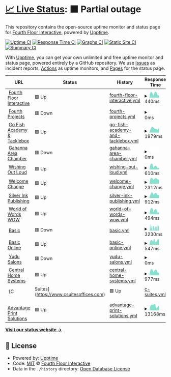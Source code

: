 # [📈 Live Status](https://demo.upptime.js.org): <!--live status--> **🟧 Partial outage**

This repository contains the open-source uptime monitor and status page for [Fourth Floor Interactive](http://www.fourthfloorinteractive.com), powered by [Upptime](https://github.com/upptime/upptime).

[![Uptime CI](https://github.com/fourthfloor/uptime/workflows/Uptime%20CI/badge.svg)](https://github.com/fourthfloor/uptime/actions?query=workflow%3A%22Uptime+CI%22)
[![Response Time CI](https://github.com/fourthfloor/uptime/workflows/Response%20Time%20CI/badge.svg)](https://github.com/fourthfloor/uptime/actions?query=workflow%3A%22Response+Time+CI%22)
[![Graphs CI](https://github.com/fourthfloor/uptime/workflows/Graphs%20CI/badge.svg)](https://github.com/fourthfloor/uptime/actions?query=workflow%3A%22Graphs+CI%22)
[![Static Site CI](https://github.com/fourthfloor/uptime/workflows/Static%20Site%20CI/badge.svg)](https://github.com/fourthfloor/uptime/actions?query=workflow%3A%22Static+Site+CI%22)
[![Summary CI](https://github.com/fourthfloor/uptime/workflows/Summary%20CI/badge.svg)](https://github.com/fourthfloor/uptime/actions?query=workflow%3A%22Summary+CI%22)

With [Upptime](https://upptime.js.org), you can get your own unlimited and free uptime monitor and status page, powered entirely by a GitHub repository. We use [Issues](https://github.com/fourthfloor/uptime/issues) as incident reports, [Actions](https://github.com/fourthfloor/uptime/actions) as uptime monitors, and [Pages](https://demo.upptime.js.org) for the status page.

<!--start: status pages-->
<!-- This summary is generated by Upptime (https://github.com/upptime/upptime) -->
<!-- Do not edit this manually, your changes will be overwritten -->
<!-- prettier-ignore -->
| URL | Status | History | Response Time | Uptime |
| --- | ------ | ------- | ------------- | ------ |
| <img alt="" src="https://icons.duckduckgo.com/ip3/www.fourthfloorinteractive.com.ico" height="13"> [Fourth Floor Interactive](https://www.fourthfloorinteractive.com) | 🟩 Up | [fourth-floor-interactive.yml](https://github.com/fourthfloor/uptime/commits/HEAD/history/fourth-floor-interactive.yml) | <details><summary><img alt="Response time graph" src="./graphs/fourth-floor-interactive/response-time-week.png" height="20"> 440ms</summary><br><a href="https://fourthfloor.github.io/uptime/history/fourth-floor-interactive"><img alt="Response time 373" src="https://img.shields.io/endpoint?url=https%3A%2F%2Fraw.githubusercontent.com%2Ffourthfloor%2Fuptime%2FHEAD%2Fapi%2Ffourth-floor-interactive%2Fresponse-time.json"></a><br><a href="https://fourthfloor.github.io/uptime/history/fourth-floor-interactive"><img alt="24-hour response time 238" src="https://img.shields.io/endpoint?url=https%3A%2F%2Fraw.githubusercontent.com%2Ffourthfloor%2Fuptime%2FHEAD%2Fapi%2Ffourth-floor-interactive%2Fresponse-time-day.json"></a><br><a href="https://fourthfloor.github.io/uptime/history/fourth-floor-interactive"><img alt="7-day response time 440" src="https://img.shields.io/endpoint?url=https%3A%2F%2Fraw.githubusercontent.com%2Ffourthfloor%2Fuptime%2FHEAD%2Fapi%2Ffourth-floor-interactive%2Fresponse-time-week.json"></a><br><a href="https://fourthfloor.github.io/uptime/history/fourth-floor-interactive"><img alt="30-day response time 401" src="https://img.shields.io/endpoint?url=https%3A%2F%2Fraw.githubusercontent.com%2Ffourthfloor%2Fuptime%2FHEAD%2Fapi%2Ffourth-floor-interactive%2Fresponse-time-month.json"></a><br><a href="https://fourthfloor.github.io/uptime/history/fourth-floor-interactive"><img alt="1-year response time 372" src="https://img.shields.io/endpoint?url=https%3A%2F%2Fraw.githubusercontent.com%2Ffourthfloor%2Fuptime%2FHEAD%2Fapi%2Ffourth-floor-interactive%2Fresponse-time-year.json"></a></details> | <details><summary><a href="https://fourthfloor.github.io/uptime/history/fourth-floor-interactive">100.00%</a></summary><a href="https://fourthfloor.github.io/uptime/history/fourth-floor-interactive"><img alt="All-time uptime 83.82%" src="https://img.shields.io/endpoint?url=https%3A%2F%2Fraw.githubusercontent.com%2Ffourthfloor%2Fuptime%2FHEAD%2Fapi%2Ffourth-floor-interactive%2Fuptime.json"></a><br><a href="https://fourthfloor.github.io/uptime/history/fourth-floor-interactive"><img alt="24-hour uptime 100.00%" src="https://img.shields.io/endpoint?url=https%3A%2F%2Fraw.githubusercontent.com%2Ffourthfloor%2Fuptime%2FHEAD%2Fapi%2Ffourth-floor-interactive%2Fuptime-day.json"></a><br><a href="https://fourthfloor.github.io/uptime/history/fourth-floor-interactive"><img alt="7-day uptime 100.00%" src="https://img.shields.io/endpoint?url=https%3A%2F%2Fraw.githubusercontent.com%2Ffourthfloor%2Fuptime%2FHEAD%2Fapi%2Ffourth-floor-interactive%2Fuptime-week.json"></a><br><a href="https://fourthfloor.github.io/uptime/history/fourth-floor-interactive"><img alt="30-day uptime 100.00%" src="https://img.shields.io/endpoint?url=https%3A%2F%2Fraw.githubusercontent.com%2Ffourthfloor%2Fuptime%2FHEAD%2Fapi%2Ffourth-floor-interactive%2Fuptime-month.json"></a><br><a href="https://fourthfloor.github.io/uptime/history/fourth-floor-interactive"><img alt="1-year uptime 79.44%" src="https://img.shields.io/endpoint?url=https%3A%2F%2Fraw.githubusercontent.com%2Ffourthfloor%2Fuptime%2FHEAD%2Fapi%2Ffourth-floor-interactive%2Fuptime-year.json"></a></details>
| <img alt="" src="https://icons.duckduckgo.com/ip3/www.fourthprojects.com.ico" height="13"> [Fourth Projects](https://www.fourthprojects.com) | 🟥 Down | [fourth-projects.yml](https://github.com/fourthfloor/uptime/commits/HEAD/history/fourth-projects.yml) | <details><summary><img alt="Response time graph" src="./graphs/fourth-projects/response-time-week.png" height="20"> 0ms</summary><br><a href="https://fourthfloor.github.io/uptime/history/fourth-projects"><img alt="Response time 424" src="https://img.shields.io/endpoint?url=https%3A%2F%2Fraw.githubusercontent.com%2Ffourthfloor%2Fuptime%2FHEAD%2Fapi%2Ffourth-projects%2Fresponse-time.json"></a><br><a href="https://fourthfloor.github.io/uptime/history/fourth-projects"><img alt="24-hour response time 0" src="https://img.shields.io/endpoint?url=https%3A%2F%2Fraw.githubusercontent.com%2Ffourthfloor%2Fuptime%2FHEAD%2Fapi%2Ffourth-projects%2Fresponse-time-day.json"></a><br><a href="https://fourthfloor.github.io/uptime/history/fourth-projects"><img alt="7-day response time 0" src="https://img.shields.io/endpoint?url=https%3A%2F%2Fraw.githubusercontent.com%2Ffourthfloor%2Fuptime%2FHEAD%2Fapi%2Ffourth-projects%2Fresponse-time-week.json"></a><br><a href="https://fourthfloor.github.io/uptime/history/fourth-projects"><img alt="30-day response time 0" src="https://img.shields.io/endpoint?url=https%3A%2F%2Fraw.githubusercontent.com%2Ffourthfloor%2Fuptime%2FHEAD%2Fapi%2Ffourth-projects%2Fresponse-time-month.json"></a><br><a href="https://fourthfloor.github.io/uptime/history/fourth-projects"><img alt="1-year response time 413" src="https://img.shields.io/endpoint?url=https%3A%2F%2Fraw.githubusercontent.com%2Ffourthfloor%2Fuptime%2FHEAD%2Fapi%2Ffourth-projects%2Fresponse-time-year.json"></a></details> | <details><summary><a href="https://fourthfloor.github.io/uptime/history/fourth-projects">0.00%</a></summary><a href="https://fourthfloor.github.io/uptime/history/fourth-projects"><img alt="All-time uptime 80.10%" src="https://img.shields.io/endpoint?url=https%3A%2F%2Fraw.githubusercontent.com%2Ffourthfloor%2Fuptime%2FHEAD%2Fapi%2Ffourth-projects%2Fuptime.json"></a><br><a href="https://fourthfloor.github.io/uptime/history/fourth-projects"><img alt="24-hour uptime 0.00%" src="https://img.shields.io/endpoint?url=https%3A%2F%2Fraw.githubusercontent.com%2Ffourthfloor%2Fuptime%2FHEAD%2Fapi%2Ffourth-projects%2Fuptime-day.json"></a><br><a href="https://fourthfloor.github.io/uptime/history/fourth-projects"><img alt="7-day uptime 0.00%" src="https://img.shields.io/endpoint?url=https%3A%2F%2Fraw.githubusercontent.com%2Ffourthfloor%2Fuptime%2FHEAD%2Fapi%2Ffourth-projects%2Fuptime-week.json"></a><br><a href="https://fourthfloor.github.io/uptime/history/fourth-projects"><img alt="30-day uptime 1.38%" src="https://img.shields.io/endpoint?url=https%3A%2F%2Fraw.githubusercontent.com%2Ffourthfloor%2Fuptime%2FHEAD%2Fapi%2Ffourth-projects%2Fuptime-month.json"></a><br><a href="https://fourthfloor.github.io/uptime/history/fourth-projects"><img alt="1-year uptime 74.87%" src="https://img.shields.io/endpoint?url=https%3A%2F%2Fraw.githubusercontent.com%2Ffourthfloor%2Fuptime%2FHEAD%2Fapi%2Ffourth-projects%2Fuptime-year.json"></a></details>
| <img alt="" src="https://icons.duckduckgo.com/ip3/www.gofishacademy.com.ico" height="13"> [Go Fish Academy & Tacklebox](https://www.gofishacademy.com) | 🟩 Up | [go-fish-academy-and-tacklebox.yml](https://github.com/fourthfloor/uptime/commits/HEAD/history/go-fish-academy-and-tacklebox.yml) | <details><summary><img alt="Response time graph" src="./graphs/go-fish-academy-and-tacklebox/response-time-week.png" height="20"> 1979ms</summary><br><a href="https://fourthfloor.github.io/uptime/history/go-fish-academy-and-tacklebox"><img alt="Response time 2191" src="https://img.shields.io/endpoint?url=https%3A%2F%2Fraw.githubusercontent.com%2Ffourthfloor%2Fuptime%2FHEAD%2Fapi%2Fgo-fish-academy-and-tacklebox%2Fresponse-time.json"></a><br><a href="https://fourthfloor.github.io/uptime/history/go-fish-academy-and-tacklebox"><img alt="24-hour response time 2313" src="https://img.shields.io/endpoint?url=https%3A%2F%2Fraw.githubusercontent.com%2Ffourthfloor%2Fuptime%2FHEAD%2Fapi%2Fgo-fish-academy-and-tacklebox%2Fresponse-time-day.json"></a><br><a href="https://fourthfloor.github.io/uptime/history/go-fish-academy-and-tacklebox"><img alt="7-day response time 1979" src="https://img.shields.io/endpoint?url=https%3A%2F%2Fraw.githubusercontent.com%2Ffourthfloor%2Fuptime%2FHEAD%2Fapi%2Fgo-fish-academy-and-tacklebox%2Fresponse-time-week.json"></a><br><a href="https://fourthfloor.github.io/uptime/history/go-fish-academy-and-tacklebox"><img alt="30-day response time 2210" src="https://img.shields.io/endpoint?url=https%3A%2F%2Fraw.githubusercontent.com%2Ffourthfloor%2Fuptime%2FHEAD%2Fapi%2Fgo-fish-academy-and-tacklebox%2Fresponse-time-month.json"></a><br><a href="https://fourthfloor.github.io/uptime/history/go-fish-academy-and-tacklebox"><img alt="1-year response time 2161" src="https://img.shields.io/endpoint?url=https%3A%2F%2Fraw.githubusercontent.com%2Ffourthfloor%2Fuptime%2FHEAD%2Fapi%2Fgo-fish-academy-and-tacklebox%2Fresponse-time-year.json"></a></details> | <details><summary><a href="https://fourthfloor.github.io/uptime/history/go-fish-academy-and-tacklebox">100.00%</a></summary><a href="https://fourthfloor.github.io/uptime/history/go-fish-academy-and-tacklebox"><img alt="All-time uptime 99.62%" src="https://img.shields.io/endpoint?url=https%3A%2F%2Fraw.githubusercontent.com%2Ffourthfloor%2Fuptime%2FHEAD%2Fapi%2Fgo-fish-academy-and-tacklebox%2Fuptime.json"></a><br><a href="https://fourthfloor.github.io/uptime/history/go-fish-academy-and-tacklebox"><img alt="24-hour uptime 100.00%" src="https://img.shields.io/endpoint?url=https%3A%2F%2Fraw.githubusercontent.com%2Ffourthfloor%2Fuptime%2FHEAD%2Fapi%2Fgo-fish-academy-and-tacklebox%2Fuptime-day.json"></a><br><a href="https://fourthfloor.github.io/uptime/history/go-fish-academy-and-tacklebox"><img alt="7-day uptime 100.00%" src="https://img.shields.io/endpoint?url=https%3A%2F%2Fraw.githubusercontent.com%2Ffourthfloor%2Fuptime%2FHEAD%2Fapi%2Fgo-fish-academy-and-tacklebox%2Fuptime-week.json"></a><br><a href="https://fourthfloor.github.io/uptime/history/go-fish-academy-and-tacklebox"><img alt="30-day uptime 100.00%" src="https://img.shields.io/endpoint?url=https%3A%2F%2Fraw.githubusercontent.com%2Ffourthfloor%2Fuptime%2FHEAD%2Fapi%2Fgo-fish-academy-and-tacklebox%2Fuptime-month.json"></a><br><a href="https://fourthfloor.github.io/uptime/history/go-fish-academy-and-tacklebox"><img alt="1-year uptime 99.54%" src="https://img.shields.io/endpoint?url=https%3A%2F%2Fraw.githubusercontent.com%2Ffourthfloor%2Fuptime%2FHEAD%2Fapi%2Fgo-fish-academy-and-tacklebox%2Fuptime-year.json"></a></details>
| <img alt="" src="https://icons.duckduckgo.com/ip3/www.gahannaareachamber.com.ico" height="13"> [Gahanna Area Chamber](https://www.gahannaareachamber.com) | 🟥 Down | [gahanna-area-chamber.yml](https://github.com/fourthfloor/uptime/commits/HEAD/history/gahanna-area-chamber.yml) | <details><summary><img alt="Response time graph" src="./graphs/gahanna-area-chamber/response-time-week.png" height="20"> 0ms</summary><br><a href="https://fourthfloor.github.io/uptime/history/gahanna-area-chamber"><img alt="Response time 0" src="https://img.shields.io/endpoint?url=https%3A%2F%2Fraw.githubusercontent.com%2Ffourthfloor%2Fuptime%2FHEAD%2Fapi%2Fgahanna-area-chamber%2Fresponse-time.json"></a><br><a href="https://fourthfloor.github.io/uptime/history/gahanna-area-chamber"><img alt="24-hour response time 0" src="https://img.shields.io/endpoint?url=https%3A%2F%2Fraw.githubusercontent.com%2Ffourthfloor%2Fuptime%2FHEAD%2Fapi%2Fgahanna-area-chamber%2Fresponse-time-day.json"></a><br><a href="https://fourthfloor.github.io/uptime/history/gahanna-area-chamber"><img alt="7-day response time 0" src="https://img.shields.io/endpoint?url=https%3A%2F%2Fraw.githubusercontent.com%2Ffourthfloor%2Fuptime%2FHEAD%2Fapi%2Fgahanna-area-chamber%2Fresponse-time-week.json"></a><br><a href="https://fourthfloor.github.io/uptime/history/gahanna-area-chamber"><img alt="30-day response time 0" src="https://img.shields.io/endpoint?url=https%3A%2F%2Fraw.githubusercontent.com%2Ffourthfloor%2Fuptime%2FHEAD%2Fapi%2Fgahanna-area-chamber%2Fresponse-time-month.json"></a><br><a href="https://fourthfloor.github.io/uptime/history/gahanna-area-chamber"><img alt="1-year response time 0" src="https://img.shields.io/endpoint?url=https%3A%2F%2Fraw.githubusercontent.com%2Ffourthfloor%2Fuptime%2FHEAD%2Fapi%2Fgahanna-area-chamber%2Fresponse-time-year.json"></a></details> | <details><summary><a href="https://fourthfloor.github.io/uptime/history/gahanna-area-chamber">0.00%</a></summary><a href="https://fourthfloor.github.io/uptime/history/gahanna-area-chamber"><img alt="All-time uptime 0.00%" src="https://img.shields.io/endpoint?url=https%3A%2F%2Fraw.githubusercontent.com%2Ffourthfloor%2Fuptime%2FHEAD%2Fapi%2Fgahanna-area-chamber%2Fuptime.json"></a><br><a href="https://fourthfloor.github.io/uptime/history/gahanna-area-chamber"><img alt="24-hour uptime 0.00%" src="https://img.shields.io/endpoint?url=https%3A%2F%2Fraw.githubusercontent.com%2Ffourthfloor%2Fuptime%2FHEAD%2Fapi%2Fgahanna-area-chamber%2Fuptime-day.json"></a><br><a href="https://fourthfloor.github.io/uptime/history/gahanna-area-chamber"><img alt="7-day uptime 0.00%" src="https://img.shields.io/endpoint?url=https%3A%2F%2Fraw.githubusercontent.com%2Ffourthfloor%2Fuptime%2FHEAD%2Fapi%2Fgahanna-area-chamber%2Fuptime-week.json"></a><br><a href="https://fourthfloor.github.io/uptime/history/gahanna-area-chamber"><img alt="30-day uptime 1.38%" src="https://img.shields.io/endpoint?url=https%3A%2F%2Fraw.githubusercontent.com%2Ffourthfloor%2Fuptime%2FHEAD%2Fapi%2Fgahanna-area-chamber%2Fuptime-month.json"></a><br><a href="https://fourthfloor.github.io/uptime/history/gahanna-area-chamber"><img alt="1-year uptime 0.00%" src="https://img.shields.io/endpoint?url=https%3A%2F%2Fraw.githubusercontent.com%2Ffourthfloor%2Fuptime%2FHEAD%2Fapi%2Fgahanna-area-chamber%2Fuptime-year.json"></a></details>
| <img alt="" src="https://icons.duckduckgo.com/ip3/www.wishingoutloud.com.ico" height="13"> [Wishing Out Loud](https://www.wishingoutloud.com) | 🟩 Up | [wishing-out-loud.yml](https://github.com/fourthfloor/uptime/commits/HEAD/history/wishing-out-loud.yml) | <details><summary><img alt="Response time graph" src="./graphs/wishing-out-loud/response-time-week.png" height="20"> 610ms</summary><br><a href="https://fourthfloor.github.io/uptime/history/wishing-out-loud"><img alt="Response time 521" src="https://img.shields.io/endpoint?url=https%3A%2F%2Fraw.githubusercontent.com%2Ffourthfloor%2Fuptime%2FHEAD%2Fapi%2Fwishing-out-loud%2Fresponse-time.json"></a><br><a href="https://fourthfloor.github.io/uptime/history/wishing-out-loud"><img alt="24-hour response time 326" src="https://img.shields.io/endpoint?url=https%3A%2F%2Fraw.githubusercontent.com%2Ffourthfloor%2Fuptime%2FHEAD%2Fapi%2Fwishing-out-loud%2Fresponse-time-day.json"></a><br><a href="https://fourthfloor.github.io/uptime/history/wishing-out-loud"><img alt="7-day response time 610" src="https://img.shields.io/endpoint?url=https%3A%2F%2Fraw.githubusercontent.com%2Ffourthfloor%2Fuptime%2FHEAD%2Fapi%2Fwishing-out-loud%2Fresponse-time-week.json"></a><br><a href="https://fourthfloor.github.io/uptime/history/wishing-out-loud"><img alt="30-day response time 673" src="https://img.shields.io/endpoint?url=https%3A%2F%2Fraw.githubusercontent.com%2Ffourthfloor%2Fuptime%2FHEAD%2Fapi%2Fwishing-out-loud%2Fresponse-time-month.json"></a><br><a href="https://fourthfloor.github.io/uptime/history/wishing-out-loud"><img alt="1-year response time 512" src="https://img.shields.io/endpoint?url=https%3A%2F%2Fraw.githubusercontent.com%2Ffourthfloor%2Fuptime%2FHEAD%2Fapi%2Fwishing-out-loud%2Fresponse-time-year.json"></a></details> | <details><summary><a href="https://fourthfloor.github.io/uptime/history/wishing-out-loud">100.00%</a></summary><a href="https://fourthfloor.github.io/uptime/history/wishing-out-loud"><img alt="All-time uptime 98.79%" src="https://img.shields.io/endpoint?url=https%3A%2F%2Fraw.githubusercontent.com%2Ffourthfloor%2Fuptime%2FHEAD%2Fapi%2Fwishing-out-loud%2Fuptime.json"></a><br><a href="https://fourthfloor.github.io/uptime/history/wishing-out-loud"><img alt="24-hour uptime 100.00%" src="https://img.shields.io/endpoint?url=https%3A%2F%2Fraw.githubusercontent.com%2Ffourthfloor%2Fuptime%2FHEAD%2Fapi%2Fwishing-out-loud%2Fuptime-day.json"></a><br><a href="https://fourthfloor.github.io/uptime/history/wishing-out-loud"><img alt="7-day uptime 100.00%" src="https://img.shields.io/endpoint?url=https%3A%2F%2Fraw.githubusercontent.com%2Ffourthfloor%2Fuptime%2FHEAD%2Fapi%2Fwishing-out-loud%2Fuptime-week.json"></a><br><a href="https://fourthfloor.github.io/uptime/history/wishing-out-loud"><img alt="30-day uptime 100.00%" src="https://img.shields.io/endpoint?url=https%3A%2F%2Fraw.githubusercontent.com%2Ffourthfloor%2Fuptime%2FHEAD%2Fapi%2Fwishing-out-loud%2Fuptime-month.json"></a><br><a href="https://fourthfloor.github.io/uptime/history/wishing-out-loud"><img alt="1-year uptime 98.69%" src="https://img.shields.io/endpoint?url=https%3A%2F%2Fraw.githubusercontent.com%2Ffourthfloor%2Fuptime%2FHEAD%2Fapi%2Fwishing-out-loud%2Fuptime-year.json"></a></details>
| <img alt="" src="https://icons.duckduckgo.com/ip3/www.welcomechange.com.ico" height="13"> [Welcome Change](https://www.welcomechange.com) | 🟩 Up | [welcome-change.yml](https://github.com/fourthfloor/uptime/commits/HEAD/history/welcome-change.yml) | <details><summary><img alt="Response time graph" src="./graphs/welcome-change/response-time-week.png" height="20"> 2312ms</summary><br><a href="https://fourthfloor.github.io/uptime/history/welcome-change"><img alt="Response time 2241" src="https://img.shields.io/endpoint?url=https%3A%2F%2Fraw.githubusercontent.com%2Ffourthfloor%2Fuptime%2FHEAD%2Fapi%2Fwelcome-change%2Fresponse-time.json"></a><br><a href="https://fourthfloor.github.io/uptime/history/welcome-change"><img alt="24-hour response time 1884" src="https://img.shields.io/endpoint?url=https%3A%2F%2Fraw.githubusercontent.com%2Ffourthfloor%2Fuptime%2FHEAD%2Fapi%2Fwelcome-change%2Fresponse-time-day.json"></a><br><a href="https://fourthfloor.github.io/uptime/history/welcome-change"><img alt="7-day response time 2312" src="https://img.shields.io/endpoint?url=https%3A%2F%2Fraw.githubusercontent.com%2Ffourthfloor%2Fuptime%2FHEAD%2Fapi%2Fwelcome-change%2Fresponse-time-week.json"></a><br><a href="https://fourthfloor.github.io/uptime/history/welcome-change"><img alt="30-day response time 2296" src="https://img.shields.io/endpoint?url=https%3A%2F%2Fraw.githubusercontent.com%2Ffourthfloor%2Fuptime%2FHEAD%2Fapi%2Fwelcome-change%2Fresponse-time-month.json"></a><br><a href="https://fourthfloor.github.io/uptime/history/welcome-change"><img alt="1-year response time 2238" src="https://img.shields.io/endpoint?url=https%3A%2F%2Fraw.githubusercontent.com%2Ffourthfloor%2Fuptime%2FHEAD%2Fapi%2Fwelcome-change%2Fresponse-time-year.json"></a></details> | <details><summary><a href="https://fourthfloor.github.io/uptime/history/welcome-change">100.00%</a></summary><a href="https://fourthfloor.github.io/uptime/history/welcome-change"><img alt="All-time uptime 99.80%" src="https://img.shields.io/endpoint?url=https%3A%2F%2Fraw.githubusercontent.com%2Ffourthfloor%2Fuptime%2FHEAD%2Fapi%2Fwelcome-change%2Fuptime.json"></a><br><a href="https://fourthfloor.github.io/uptime/history/welcome-change"><img alt="24-hour uptime 100.00%" src="https://img.shields.io/endpoint?url=https%3A%2F%2Fraw.githubusercontent.com%2Ffourthfloor%2Fuptime%2FHEAD%2Fapi%2Fwelcome-change%2Fuptime-day.json"></a><br><a href="https://fourthfloor.github.io/uptime/history/welcome-change"><img alt="7-day uptime 100.00%" src="https://img.shields.io/endpoint?url=https%3A%2F%2Fraw.githubusercontent.com%2Ffourthfloor%2Fuptime%2FHEAD%2Fapi%2Fwelcome-change%2Fuptime-week.json"></a><br><a href="https://fourthfloor.github.io/uptime/history/welcome-change"><img alt="30-day uptime 100.00%" src="https://img.shields.io/endpoint?url=https%3A%2F%2Fraw.githubusercontent.com%2Ffourthfloor%2Fuptime%2FHEAD%2Fapi%2Fwelcome-change%2Fuptime-month.json"></a><br><a href="https://fourthfloor.github.io/uptime/history/welcome-change"><img alt="1-year uptime 99.97%" src="https://img.shields.io/endpoint?url=https%3A%2F%2Fraw.githubusercontent.com%2Ffourthfloor%2Fuptime%2FHEAD%2Fapi%2Fwelcome-change%2Fuptime-year.json"></a></details>
| <img alt="" src="https://icons.duckduckgo.com/ip3/www.silverinkpublishing.com.ico" height="13"> [Silver Ink Publishing](https://www.silverinkpublishing.com) | 🟩 Up | [silver-ink-publishing.yml](https://github.com/fourthfloor/uptime/commits/HEAD/history/silver-ink-publishing.yml) | <details><summary><img alt="Response time graph" src="./graphs/silver-ink-publishing/response-time-week.png" height="20"> 912ms</summary><br><a href="https://fourthfloor.github.io/uptime/history/silver-ink-publishing"><img alt="Response time 717" src="https://img.shields.io/endpoint?url=https%3A%2F%2Fraw.githubusercontent.com%2Ffourthfloor%2Fuptime%2FHEAD%2Fapi%2Fsilver-ink-publishing%2Fresponse-time.json"></a><br><a href="https://fourthfloor.github.io/uptime/history/silver-ink-publishing"><img alt="24-hour response time 672" src="https://img.shields.io/endpoint?url=https%3A%2F%2Fraw.githubusercontent.com%2Ffourthfloor%2Fuptime%2FHEAD%2Fapi%2Fsilver-ink-publishing%2Fresponse-time-day.json"></a><br><a href="https://fourthfloor.github.io/uptime/history/silver-ink-publishing"><img alt="7-day response time 912" src="https://img.shields.io/endpoint?url=https%3A%2F%2Fraw.githubusercontent.com%2Ffourthfloor%2Fuptime%2FHEAD%2Fapi%2Fsilver-ink-publishing%2Fresponse-time-week.json"></a><br><a href="https://fourthfloor.github.io/uptime/history/silver-ink-publishing"><img alt="30-day response time 902" src="https://img.shields.io/endpoint?url=https%3A%2F%2Fraw.githubusercontent.com%2Ffourthfloor%2Fuptime%2FHEAD%2Fapi%2Fsilver-ink-publishing%2Fresponse-time-month.json"></a><br><a href="https://fourthfloor.github.io/uptime/history/silver-ink-publishing"><img alt="1-year response time 738" src="https://img.shields.io/endpoint?url=https%3A%2F%2Fraw.githubusercontent.com%2Ffourthfloor%2Fuptime%2FHEAD%2Fapi%2Fsilver-ink-publishing%2Fresponse-time-year.json"></a></details> | <details><summary><a href="https://fourthfloor.github.io/uptime/history/silver-ink-publishing">100.00%</a></summary><a href="https://fourthfloor.github.io/uptime/history/silver-ink-publishing"><img alt="All-time uptime 99.98%" src="https://img.shields.io/endpoint?url=https%3A%2F%2Fraw.githubusercontent.com%2Ffourthfloor%2Fuptime%2FHEAD%2Fapi%2Fsilver-ink-publishing%2Fuptime.json"></a><br><a href="https://fourthfloor.github.io/uptime/history/silver-ink-publishing"><img alt="24-hour uptime 100.00%" src="https://img.shields.io/endpoint?url=https%3A%2F%2Fraw.githubusercontent.com%2Ffourthfloor%2Fuptime%2FHEAD%2Fapi%2Fsilver-ink-publishing%2Fuptime-day.json"></a><br><a href="https://fourthfloor.github.io/uptime/history/silver-ink-publishing"><img alt="7-day uptime 100.00%" src="https://img.shields.io/endpoint?url=https%3A%2F%2Fraw.githubusercontent.com%2Ffourthfloor%2Fuptime%2FHEAD%2Fapi%2Fsilver-ink-publishing%2Fuptime-week.json"></a><br><a href="https://fourthfloor.github.io/uptime/history/silver-ink-publishing"><img alt="30-day uptime 100.00%" src="https://img.shields.io/endpoint?url=https%3A%2F%2Fraw.githubusercontent.com%2Ffourthfloor%2Fuptime%2FHEAD%2Fapi%2Fsilver-ink-publishing%2Fuptime-month.json"></a><br><a href="https://fourthfloor.github.io/uptime/history/silver-ink-publishing"><img alt="1-year uptime 99.99%" src="https://img.shields.io/endpoint?url=https%3A%2F%2Fraw.githubusercontent.com%2Ffourthfloor%2Fuptime%2FHEAD%2Fapi%2Fsilver-ink-publishing%2Fuptime-year.json"></a></details>
| <img alt="" src="https://icons.duckduckgo.com/ip3/www.worldofwordswow.com.ico" height="13"> [World of Words WOW](https://www.worldofwordswow.com) | 🟩 Up | [world-of-words-wow.yml](https://github.com/fourthfloor/uptime/commits/HEAD/history/world-of-words-wow.yml) | <details><summary><img alt="Response time graph" src="./graphs/world-of-words-wow/response-time-week.png" height="20"> 494ms</summary><br><a href="https://fourthfloor.github.io/uptime/history/world-of-words-wow"><img alt="Response time 522" src="https://img.shields.io/endpoint?url=https%3A%2F%2Fraw.githubusercontent.com%2Ffourthfloor%2Fuptime%2FHEAD%2Fapi%2Fworld-of-words-wow%2Fresponse-time.json"></a><br><a href="https://fourthfloor.github.io/uptime/history/world-of-words-wow"><img alt="24-hour response time 249" src="https://img.shields.io/endpoint?url=https%3A%2F%2Fraw.githubusercontent.com%2Ffourthfloor%2Fuptime%2FHEAD%2Fapi%2Fworld-of-words-wow%2Fresponse-time-day.json"></a><br><a href="https://fourthfloor.github.io/uptime/history/world-of-words-wow"><img alt="7-day response time 494" src="https://img.shields.io/endpoint?url=https%3A%2F%2Fraw.githubusercontent.com%2Ffourthfloor%2Fuptime%2FHEAD%2Fapi%2Fworld-of-words-wow%2Fresponse-time-week.json"></a><br><a href="https://fourthfloor.github.io/uptime/history/world-of-words-wow"><img alt="30-day response time 618" src="https://img.shields.io/endpoint?url=https%3A%2F%2Fraw.githubusercontent.com%2Ffourthfloor%2Fuptime%2FHEAD%2Fapi%2Fworld-of-words-wow%2Fresponse-time-month.json"></a><br><a href="https://fourthfloor.github.io/uptime/history/world-of-words-wow"><img alt="1-year response time 520" src="https://img.shields.io/endpoint?url=https%3A%2F%2Fraw.githubusercontent.com%2Ffourthfloor%2Fuptime%2FHEAD%2Fapi%2Fworld-of-words-wow%2Fresponse-time-year.json"></a></details> | <details><summary><a href="https://fourthfloor.github.io/uptime/history/world-of-words-wow">100.00%</a></summary><a href="https://fourthfloor.github.io/uptime/history/world-of-words-wow"><img alt="All-time uptime 99.65%" src="https://img.shields.io/endpoint?url=https%3A%2F%2Fraw.githubusercontent.com%2Ffourthfloor%2Fuptime%2FHEAD%2Fapi%2Fworld-of-words-wow%2Fuptime.json"></a><br><a href="https://fourthfloor.github.io/uptime/history/world-of-words-wow"><img alt="24-hour uptime 100.00%" src="https://img.shields.io/endpoint?url=https%3A%2F%2Fraw.githubusercontent.com%2Ffourthfloor%2Fuptime%2FHEAD%2Fapi%2Fworld-of-words-wow%2Fuptime-day.json"></a><br><a href="https://fourthfloor.github.io/uptime/history/world-of-words-wow"><img alt="7-day uptime 100.00%" src="https://img.shields.io/endpoint?url=https%3A%2F%2Fraw.githubusercontent.com%2Ffourthfloor%2Fuptime%2FHEAD%2Fapi%2Fworld-of-words-wow%2Fuptime-week.json"></a><br><a href="https://fourthfloor.github.io/uptime/history/world-of-words-wow"><img alt="30-day uptime 100.00%" src="https://img.shields.io/endpoint?url=https%3A%2F%2Fraw.githubusercontent.com%2Ffourthfloor%2Fuptime%2FHEAD%2Fapi%2Fworld-of-words-wow%2Fuptime-month.json"></a><br><a href="https://fourthfloor.github.io/uptime/history/world-of-words-wow"><img alt="1-year uptime 99.56%" src="https://img.shields.io/endpoint?url=https%3A%2F%2Fraw.githubusercontent.com%2Ffourthfloor%2Fuptime%2FHEAD%2Fapi%2Fworld-of-words-wow%2Fuptime-year.json"></a></details>
| <img alt="" src="https://icons.duckduckgo.com/ip3/www.basic.co.uk.ico" height="13"> [Basic](https://www.basic.co.uk) | 🟥 Down | [basic.yml](https://github.com/fourthfloor/uptime/commits/HEAD/history/basic.yml) | <details><summary><img alt="Response time graph" src="./graphs/basic/response-time-week.png" height="20"> 3230ms</summary><br><a href="https://fourthfloor.github.io/uptime/history/basic"><img alt="Response time 1831" src="https://img.shields.io/endpoint?url=https%3A%2F%2Fraw.githubusercontent.com%2Ffourthfloor%2Fuptime%2FHEAD%2Fapi%2Fbasic%2Fresponse-time.json"></a><br><a href="https://fourthfloor.github.io/uptime/history/basic"><img alt="24-hour response time 831" src="https://img.shields.io/endpoint?url=https%3A%2F%2Fraw.githubusercontent.com%2Ffourthfloor%2Fuptime%2FHEAD%2Fapi%2Fbasic%2Fresponse-time-day.json"></a><br><a href="https://fourthfloor.github.io/uptime/history/basic"><img alt="7-day response time 3230" src="https://img.shields.io/endpoint?url=https%3A%2F%2Fraw.githubusercontent.com%2Ffourthfloor%2Fuptime%2FHEAD%2Fapi%2Fbasic%2Fresponse-time-week.json"></a><br><a href="https://fourthfloor.github.io/uptime/history/basic"><img alt="30-day response time 3298" src="https://img.shields.io/endpoint?url=https%3A%2F%2Fraw.githubusercontent.com%2Ffourthfloor%2Fuptime%2FHEAD%2Fapi%2Fbasic%2Fresponse-time-month.json"></a><br><a href="https://fourthfloor.github.io/uptime/history/basic"><img alt="1-year response time 2067" src="https://img.shields.io/endpoint?url=https%3A%2F%2Fraw.githubusercontent.com%2Ffourthfloor%2Fuptime%2FHEAD%2Fapi%2Fbasic%2Fresponse-time-year.json"></a></details> | <details><summary><a href="https://fourthfloor.github.io/uptime/history/basic">94.75%</a></summary><a href="https://fourthfloor.github.io/uptime/history/basic"><img alt="All-time uptime 99.73%" src="https://img.shields.io/endpoint?url=https%3A%2F%2Fraw.githubusercontent.com%2Ffourthfloor%2Fuptime%2FHEAD%2Fapi%2Fbasic%2Fuptime.json"></a><br><a href="https://fourthfloor.github.io/uptime/history/basic"><img alt="24-hour uptime 99.97%" src="https://img.shields.io/endpoint?url=https%3A%2F%2Fraw.githubusercontent.com%2Ffourthfloor%2Fuptime%2FHEAD%2Fapi%2Fbasic%2Fuptime-day.json"></a><br><a href="https://fourthfloor.github.io/uptime/history/basic"><img alt="7-day uptime 94.75%" src="https://img.shields.io/endpoint?url=https%3A%2F%2Fraw.githubusercontent.com%2Ffourthfloor%2Fuptime%2FHEAD%2Fapi%2Fbasic%2Fuptime-week.json"></a><br><a href="https://fourthfloor.github.io/uptime/history/basic"><img alt="30-day uptime 98.57%" src="https://img.shields.io/endpoint?url=https%3A%2F%2Fraw.githubusercontent.com%2Ffourthfloor%2Fuptime%2FHEAD%2Fapi%2Fbasic%2Fuptime-month.json"></a><br><a href="https://fourthfloor.github.io/uptime/history/basic"><img alt="1-year uptime 99.67%" src="https://img.shields.io/endpoint?url=https%3A%2F%2Fraw.githubusercontent.com%2Ffourthfloor%2Fuptime%2FHEAD%2Fapi%2Fbasic%2Fuptime-year.json"></a></details>
| <img alt="" src="https://icons.duckduckgo.com/ip3/www.basiconline.net.ico" height="13"> [Basic Online](https://www.basiconline.net) | 🟩 Up | [basic-online.yml](https://github.com/fourthfloor/uptime/commits/HEAD/history/basic-online.yml) | <details><summary><img alt="Response time graph" src="./graphs/basic-online/response-time-week.png" height="20"> 547ms</summary><br><a href="https://fourthfloor.github.io/uptime/history/basic-online"><img alt="Response time 577" src="https://img.shields.io/endpoint?url=https%3A%2F%2Fraw.githubusercontent.com%2Ffourthfloor%2Fuptime%2FHEAD%2Fapi%2Fbasic-online%2Fresponse-time.json"></a><br><a href="https://fourthfloor.github.io/uptime/history/basic-online"><img alt="24-hour response time 658" src="https://img.shields.io/endpoint?url=https%3A%2F%2Fraw.githubusercontent.com%2Ffourthfloor%2Fuptime%2FHEAD%2Fapi%2Fbasic-online%2Fresponse-time-day.json"></a><br><a href="https://fourthfloor.github.io/uptime/history/basic-online"><img alt="7-day response time 547" src="https://img.shields.io/endpoint?url=https%3A%2F%2Fraw.githubusercontent.com%2Ffourthfloor%2Fuptime%2FHEAD%2Fapi%2Fbasic-online%2Fresponse-time-week.json"></a><br><a href="https://fourthfloor.github.io/uptime/history/basic-online"><img alt="30-day response time 559" src="https://img.shields.io/endpoint?url=https%3A%2F%2Fraw.githubusercontent.com%2Ffourthfloor%2Fuptime%2FHEAD%2Fapi%2Fbasic-online%2Fresponse-time-month.json"></a><br><a href="https://fourthfloor.github.io/uptime/history/basic-online"><img alt="1-year response time 577" src="https://img.shields.io/endpoint?url=https%3A%2F%2Fraw.githubusercontent.com%2Ffourthfloor%2Fuptime%2FHEAD%2Fapi%2Fbasic-online%2Fresponse-time-year.json"></a></details> | <details><summary><a href="https://fourthfloor.github.io/uptime/history/basic-online">100.00%</a></summary><a href="https://fourthfloor.github.io/uptime/history/basic-online"><img alt="All-time uptime 99.98%" src="https://img.shields.io/endpoint?url=https%3A%2F%2Fraw.githubusercontent.com%2Ffourthfloor%2Fuptime%2FHEAD%2Fapi%2Fbasic-online%2Fuptime.json"></a><br><a href="https://fourthfloor.github.io/uptime/history/basic-online"><img alt="24-hour uptime 100.00%" src="https://img.shields.io/endpoint?url=https%3A%2F%2Fraw.githubusercontent.com%2Ffourthfloor%2Fuptime%2FHEAD%2Fapi%2Fbasic-online%2Fuptime-day.json"></a><br><a href="https://fourthfloor.github.io/uptime/history/basic-online"><img alt="7-day uptime 100.00%" src="https://img.shields.io/endpoint?url=https%3A%2F%2Fraw.githubusercontent.com%2Ffourthfloor%2Fuptime%2FHEAD%2Fapi%2Fbasic-online%2Fuptime-week.json"></a><br><a href="https://fourthfloor.github.io/uptime/history/basic-online"><img alt="30-day uptime 100.00%" src="https://img.shields.io/endpoint?url=https%3A%2F%2Fraw.githubusercontent.com%2Ffourthfloor%2Fuptime%2FHEAD%2Fapi%2Fbasic-online%2Fuptime-month.json"></a><br><a href="https://fourthfloor.github.io/uptime/history/basic-online"><img alt="1-year uptime 99.98%" src="https://img.shields.io/endpoint?url=https%3A%2F%2Fraw.githubusercontent.com%2Ffourthfloor%2Fuptime%2FHEAD%2Fapi%2Fbasic-online%2Fuptime-year.json"></a></details>
| <img alt="" src="https://icons.duckduckgo.com/ip3/www.yudusalons.com.ico" height="13"> [Yudu Salons](https://www.yudusalons.com) | 🟥 Down | [yudu-salons.yml](https://github.com/fourthfloor/uptime/commits/HEAD/history/yudu-salons.yml) | <details><summary><img alt="Response time graph" src="./graphs/yudu-salons/response-time-week.png" height="20"> 0ms</summary><br><a href="https://fourthfloor.github.io/uptime/history/yudu-salons"><img alt="Response time 682" src="https://img.shields.io/endpoint?url=https%3A%2F%2Fraw.githubusercontent.com%2Ffourthfloor%2Fuptime%2FHEAD%2Fapi%2Fyudu-salons%2Fresponse-time.json"></a><br><a href="https://fourthfloor.github.io/uptime/history/yudu-salons"><img alt="24-hour response time 0" src="https://img.shields.io/endpoint?url=https%3A%2F%2Fraw.githubusercontent.com%2Ffourthfloor%2Fuptime%2FHEAD%2Fapi%2Fyudu-salons%2Fresponse-time-day.json"></a><br><a href="https://fourthfloor.github.io/uptime/history/yudu-salons"><img alt="7-day response time 0" src="https://img.shields.io/endpoint?url=https%3A%2F%2Fraw.githubusercontent.com%2Ffourthfloor%2Fuptime%2FHEAD%2Fapi%2Fyudu-salons%2Fresponse-time-week.json"></a><br><a href="https://fourthfloor.github.io/uptime/history/yudu-salons"><img alt="30-day response time 483" src="https://img.shields.io/endpoint?url=https%3A%2F%2Fraw.githubusercontent.com%2Ffourthfloor%2Fuptime%2FHEAD%2Fapi%2Fyudu-salons%2Fresponse-time-month.json"></a><br><a href="https://fourthfloor.github.io/uptime/history/yudu-salons"><img alt="1-year response time 678" src="https://img.shields.io/endpoint?url=https%3A%2F%2Fraw.githubusercontent.com%2Ffourthfloor%2Fuptime%2FHEAD%2Fapi%2Fyudu-salons%2Fresponse-time-year.json"></a></details> | <details><summary><a href="https://fourthfloor.github.io/uptime/history/yudu-salons">0.00%</a></summary><a href="https://fourthfloor.github.io/uptime/history/yudu-salons"><img alt="All-time uptime 97.87%" src="https://img.shields.io/endpoint?url=https%3A%2F%2Fraw.githubusercontent.com%2Ffourthfloor%2Fuptime%2FHEAD%2Fapi%2Fyudu-salons%2Fuptime.json"></a><br><a href="https://fourthfloor.github.io/uptime/history/yudu-salons"><img alt="24-hour uptime 0.00%" src="https://img.shields.io/endpoint?url=https%3A%2F%2Fraw.githubusercontent.com%2Ffourthfloor%2Fuptime%2FHEAD%2Fapi%2Fyudu-salons%2Fuptime-day.json"></a><br><a href="https://fourthfloor.github.io/uptime/history/yudu-salons"><img alt="7-day uptime 0.00%" src="https://img.shields.io/endpoint?url=https%3A%2F%2Fraw.githubusercontent.com%2Ffourthfloor%2Fuptime%2FHEAD%2Fapi%2Fyudu-salons%2Fuptime-week.json"></a><br><a href="https://fourthfloor.github.io/uptime/history/yudu-salons"><img alt="30-day uptime 67.81%" src="https://img.shields.io/endpoint?url=https%3A%2F%2Fraw.githubusercontent.com%2Ffourthfloor%2Fuptime%2FHEAD%2Fapi%2Fyudu-salons%2Fuptime-month.json"></a><br><a href="https://fourthfloor.github.io/uptime/history/yudu-salons"><img alt="1-year uptime 97.31%" src="https://img.shields.io/endpoint?url=https%3A%2F%2Fraw.githubusercontent.com%2Ffourthfloor%2Fuptime%2FHEAD%2Fapi%2Fyudu-salons%2Fuptime-year.json"></a></details>
| <img alt="" src="https://icons.duckduckgo.com/ip3/www.chomesystems.com.ico" height="13"> [Central Home Systems](https://www.chomesystems.com) | 🟩 Up | [central-home-systems.yml](https://github.com/fourthfloor/uptime/commits/HEAD/history/central-home-systems.yml) | <details><summary><img alt="Response time graph" src="./graphs/central-home-systems/response-time-week.png" height="20"> 977ms</summary><br><a href="https://fourthfloor.github.io/uptime/history/central-home-systems"><img alt="Response time 875" src="https://img.shields.io/endpoint?url=https%3A%2F%2Fraw.githubusercontent.com%2Ffourthfloor%2Fuptime%2FHEAD%2Fapi%2Fcentral-home-systems%2Fresponse-time.json"></a><br><a href="https://fourthfloor.github.io/uptime/history/central-home-systems"><img alt="24-hour response time 587" src="https://img.shields.io/endpoint?url=https%3A%2F%2Fraw.githubusercontent.com%2Ffourthfloor%2Fuptime%2FHEAD%2Fapi%2Fcentral-home-systems%2Fresponse-time-day.json"></a><br><a href="https://fourthfloor.github.io/uptime/history/central-home-systems"><img alt="7-day response time 977" src="https://img.shields.io/endpoint?url=https%3A%2F%2Fraw.githubusercontent.com%2Ffourthfloor%2Fuptime%2FHEAD%2Fapi%2Fcentral-home-systems%2Fresponse-time-week.json"></a><br><a href="https://fourthfloor.github.io/uptime/history/central-home-systems"><img alt="30-day response time 950" src="https://img.shields.io/endpoint?url=https%3A%2F%2Fraw.githubusercontent.com%2Ffourthfloor%2Fuptime%2FHEAD%2Fapi%2Fcentral-home-systems%2Fresponse-time-month.json"></a><br><a href="https://fourthfloor.github.io/uptime/history/central-home-systems"><img alt="1-year response time 888" src="https://img.shields.io/endpoint?url=https%3A%2F%2Fraw.githubusercontent.com%2Ffourthfloor%2Fuptime%2FHEAD%2Fapi%2Fcentral-home-systems%2Fresponse-time-year.json"></a></details> | <details><summary><a href="https://fourthfloor.github.io/uptime/history/central-home-systems">100.00%</a></summary><a href="https://fourthfloor.github.io/uptime/history/central-home-systems"><img alt="All-time uptime 99.97%" src="https://img.shields.io/endpoint?url=https%3A%2F%2Fraw.githubusercontent.com%2Ffourthfloor%2Fuptime%2FHEAD%2Fapi%2Fcentral-home-systems%2Fuptime.json"></a><br><a href="https://fourthfloor.github.io/uptime/history/central-home-systems"><img alt="24-hour uptime 100.00%" src="https://img.shields.io/endpoint?url=https%3A%2F%2Fraw.githubusercontent.com%2Ffourthfloor%2Fuptime%2FHEAD%2Fapi%2Fcentral-home-systems%2Fuptime-day.json"></a><br><a href="https://fourthfloor.github.io/uptime/history/central-home-systems"><img alt="7-day uptime 100.00%" src="https://img.shields.io/endpoint?url=https%3A%2F%2Fraw.githubusercontent.com%2Ffourthfloor%2Fuptime%2FHEAD%2Fapi%2Fcentral-home-systems%2Fuptime-week.json"></a><br><a href="https://fourthfloor.github.io/uptime/history/central-home-systems"><img alt="30-day uptime 99.95%" src="https://img.shields.io/endpoint?url=https%3A%2F%2Fraw.githubusercontent.com%2Ffourthfloor%2Fuptime%2FHEAD%2Fapi%2Fcentral-home-systems%2Fuptime-month.json"></a><br><a href="https://fourthfloor.github.io/uptime/history/central-home-systems"><img alt="1-year uptime 99.98%" src="https://img.shields.io/endpoint?url=https%3A%2F%2Fraw.githubusercontent.com%2Ffourthfloor%2Fuptime%2FHEAD%2Fapi%2Fcentral-home-systems%2Fuptime-year.json"></a></details>
| <img alt="" src="https://icons.duckduckgo.com/ip3/www.csuitesoffices.com.ico" height="13"> [C|Suites](https://www.csuitesoffices.com) | 🟩 Up | [c-suites.yml](https://github.com/fourthfloor/uptime/commits/HEAD/history/c-suites.yml) | <details><summary><img alt="Response time graph" src="./graphs/c-suites/response-time-week.png" height="20"> 681ms</summary><br><a href="https://fourthfloor.github.io/uptime/history/c-suites"><img alt="Response time 650" src="https://img.shields.io/endpoint?url=https%3A%2F%2Fraw.githubusercontent.com%2Ffourthfloor%2Fuptime%2FHEAD%2Fapi%2Fc-suites%2Fresponse-time.json"></a><br><a href="https://fourthfloor.github.io/uptime/history/c-suites"><img alt="24-hour response time 420" src="https://img.shields.io/endpoint?url=https%3A%2F%2Fraw.githubusercontent.com%2Ffourthfloor%2Fuptime%2FHEAD%2Fapi%2Fc-suites%2Fresponse-time-day.json"></a><br><a href="https://fourthfloor.github.io/uptime/history/c-suites"><img alt="7-day response time 681" src="https://img.shields.io/endpoint?url=https%3A%2F%2Fraw.githubusercontent.com%2Ffourthfloor%2Fuptime%2FHEAD%2Fapi%2Fc-suites%2Fresponse-time-week.json"></a><br><a href="https://fourthfloor.github.io/uptime/history/c-suites"><img alt="30-day response time 707" src="https://img.shields.io/endpoint?url=https%3A%2F%2Fraw.githubusercontent.com%2Ffourthfloor%2Fuptime%2FHEAD%2Fapi%2Fc-suites%2Fresponse-time-month.json"></a><br><a href="https://fourthfloor.github.io/uptime/history/c-suites"><img alt="1-year response time 660" src="https://img.shields.io/endpoint?url=https%3A%2F%2Fraw.githubusercontent.com%2Ffourthfloor%2Fuptime%2FHEAD%2Fapi%2Fc-suites%2Fresponse-time-year.json"></a></details> | <details><summary><a href="https://fourthfloor.github.io/uptime/history/c-suites">100.00%</a></summary><a href="https://fourthfloor.github.io/uptime/history/c-suites"><img alt="All-time uptime 98.99%" src="https://img.shields.io/endpoint?url=https%3A%2F%2Fraw.githubusercontent.com%2Ffourthfloor%2Fuptime%2FHEAD%2Fapi%2Fc-suites%2Fuptime.json"></a><br><a href="https://fourthfloor.github.io/uptime/history/c-suites"><img alt="24-hour uptime 100.00%" src="https://img.shields.io/endpoint?url=https%3A%2F%2Fraw.githubusercontent.com%2Ffourthfloor%2Fuptime%2FHEAD%2Fapi%2Fc-suites%2Fuptime-day.json"></a><br><a href="https://fourthfloor.github.io/uptime/history/c-suites"><img alt="7-day uptime 100.00%" src="https://img.shields.io/endpoint?url=https%3A%2F%2Fraw.githubusercontent.com%2Ffourthfloor%2Fuptime%2FHEAD%2Fapi%2Fc-suites%2Fuptime-week.json"></a><br><a href="https://fourthfloor.github.io/uptime/history/c-suites"><img alt="30-day uptime 100.00%" src="https://img.shields.io/endpoint?url=https%3A%2F%2Fraw.githubusercontent.com%2Ffourthfloor%2Fuptime%2FHEAD%2Fapi%2Fc-suites%2Fuptime-month.json"></a><br><a href="https://fourthfloor.github.io/uptime/history/c-suites"><img alt="1-year uptime 98.73%" src="https://img.shields.io/endpoint?url=https%3A%2F%2Fraw.githubusercontent.com%2Ffourthfloor%2Fuptime%2FHEAD%2Fapi%2Fc-suites%2Fuptime-year.json"></a></details>
| <img alt="" src="https://icons.duckduckgo.com/ip3/www.advantageprintsolutions.com.ico" height="13"> [Advantage Print Solutions](https://www.advantageprintsolutions.com) | 🟩 Up | [advantage-print-solutions.yml](https://github.com/fourthfloor/uptime/commits/HEAD/history/advantage-print-solutions.yml) | <details><summary><img alt="Response time graph" src="./graphs/advantage-print-solutions/response-time-week.png" height="20"> 13168ms</summary><br><a href="https://fourthfloor.github.io/uptime/history/advantage-print-solutions"><img alt="Response time 9652" src="https://img.shields.io/endpoint?url=https%3A%2F%2Fraw.githubusercontent.com%2Ffourthfloor%2Fuptime%2FHEAD%2Fapi%2Fadvantage-print-solutions%2Fresponse-time.json"></a><br><a href="https://fourthfloor.github.io/uptime/history/advantage-print-solutions"><img alt="24-hour response time 13685" src="https://img.shields.io/endpoint?url=https%3A%2F%2Fraw.githubusercontent.com%2Ffourthfloor%2Fuptime%2FHEAD%2Fapi%2Fadvantage-print-solutions%2Fresponse-time-day.json"></a><br><a href="https://fourthfloor.github.io/uptime/history/advantage-print-solutions"><img alt="7-day response time 13168" src="https://img.shields.io/endpoint?url=https%3A%2F%2Fraw.githubusercontent.com%2Ffourthfloor%2Fuptime%2FHEAD%2Fapi%2Fadvantage-print-solutions%2Fresponse-time-week.json"></a><br><a href="https://fourthfloor.github.io/uptime/history/advantage-print-solutions"><img alt="30-day response time 12914" src="https://img.shields.io/endpoint?url=https%3A%2F%2Fraw.githubusercontent.com%2Ffourthfloor%2Fuptime%2FHEAD%2Fapi%2Fadvantage-print-solutions%2Fresponse-time-month.json"></a><br><a href="https://fourthfloor.github.io/uptime/history/advantage-print-solutions"><img alt="1-year response time 10384" src="https://img.shields.io/endpoint?url=https%3A%2F%2Fraw.githubusercontent.com%2Ffourthfloor%2Fuptime%2FHEAD%2Fapi%2Fadvantage-print-solutions%2Fresponse-time-year.json"></a></details> | <details><summary><a href="https://fourthfloor.github.io/uptime/history/advantage-print-solutions">100.00%</a></summary><a href="https://fourthfloor.github.io/uptime/history/advantage-print-solutions"><img alt="All-time uptime 98.85%" src="https://img.shields.io/endpoint?url=https%3A%2F%2Fraw.githubusercontent.com%2Ffourthfloor%2Fuptime%2FHEAD%2Fapi%2Fadvantage-print-solutions%2Fuptime.json"></a><br><a href="https://fourthfloor.github.io/uptime/history/advantage-print-solutions"><img alt="24-hour uptime 100.00%" src="https://img.shields.io/endpoint?url=https%3A%2F%2Fraw.githubusercontent.com%2Ffourthfloor%2Fuptime%2FHEAD%2Fapi%2Fadvantage-print-solutions%2Fuptime-day.json"></a><br><a href="https://fourthfloor.github.io/uptime/history/advantage-print-solutions"><img alt="7-day uptime 100.00%" src="https://img.shields.io/endpoint?url=https%3A%2F%2Fraw.githubusercontent.com%2Ffourthfloor%2Fuptime%2FHEAD%2Fapi%2Fadvantage-print-solutions%2Fuptime-week.json"></a><br><a href="https://fourthfloor.github.io/uptime/history/advantage-print-solutions"><img alt="30-day uptime 99.38%" src="https://img.shields.io/endpoint?url=https%3A%2F%2Fraw.githubusercontent.com%2Ffourthfloor%2Fuptime%2FHEAD%2Fapi%2Fadvantage-print-solutions%2Fuptime-month.json"></a><br><a href="https://fourthfloor.github.io/uptime/history/advantage-print-solutions"><img alt="1-year uptime 98.54%" src="https://img.shields.io/endpoint?url=https%3A%2F%2Fraw.githubusercontent.com%2Ffourthfloor%2Fuptime%2FHEAD%2Fapi%2Fadvantage-print-solutions%2Fuptime-year.json"></a></details>

<!--end: status pages-->

[**Visit our status website →**](https://demo.upptime.js.org)

## 📄 License

- Powered by: [Upptime](https://github.com/upptime/upptime)
- Code: [MIT](./LICENSE) © [Fourth Floor Interactive](http://www.fourthfloorinteractive.com)
- Data in the `./history` directory: [Open Database License](https://opendatacommons.org/licenses/odbl/1-0/)

